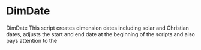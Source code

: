# DimDate
DimDate
This script creates dimension dates including solar and Christian dates, 
adjusts the start and end date at the beginning of the scripts and also pays attention to the <use database>
